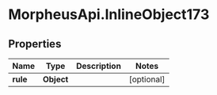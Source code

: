 # MorpheusApi.InlineObject173

## Properties

Name | Type | Description | Notes
------------ | ------------- | ------------- | -------------
**rule** | **Object** |  | [optional] 


